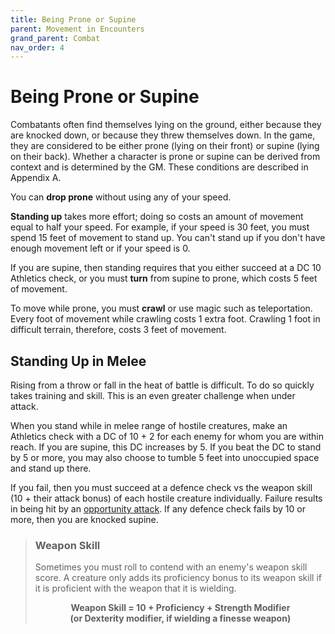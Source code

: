 ```yaml
---
title: Being Prone or Supine
parent: Movement in Encounters
grand_parent: Combat
nav_order: 4
---
```


# Being Prone or Supine
Combatants often find themselves lying on the ground, either because they are knocked down, or because they threw themselves down. In the game, they are considered to be either prone (lying on their front) or supine (lying on their back). Whether a character is prone or supine can be derived from context and is determined by the GM. These conditions are described in Appendix A.

You can **drop prone** without using any of your speed.

**Standing up** takes more effort; doing so costs an amount of movement equal to half your speed. For example, if your speed is 30 feet, you must spend 15 feet of movement to stand up. You can't stand up if you don't have enough movement left or if your speed is 0.

If you are supine, then standing requires that you either succeed at a DC 10 Athletics check, or you must **turn** from supine to prone, which costs 5 feet of movement.

To move while prone, you must **crawl** or use magic such as teleportation. Every foot of movement while crawling costs 1 extra foot. Crawling 1 foot in difficult terrain, therefore, costs 3 feet of movement.

## Standing Up in Melee
Rising from a throw or fall in the heat of battle is difficult. To do so quickly takes training and skill. This is an even greater challenge when under attack.

When you stand while in melee range of hostile creatures, make an Athletics check with a DC of 10 + 2 for each enemy for whom you are within reach. If you are supine, this DC increases by 5. If you beat the DC to stand by 5 or more, you may also choose to tumble 5 feet into unoccupied space and stand up there.

If you fail, then you must succeed at a defence check vs the weapon skill (10 + their attack bonus) of each hostile creature individually. Failure results in being hit by an [opportunity attack](https://stormchaserroleplaying.com/stormchaserRPG/Combat/MakinganAttack/MeleeAttacks/#opportunity-attacks). If any defence check fails by 10 or more, then you are knocked supine.

> ### Weapon Skill
> 
> Sometimes you must roll to contend with an enemy's weapon skill score. A creature only adds its proficiency bonus to its weapon skill if it is proficient with the weapon that it is wielding.
> 
> <center>
> 
> <strong>Weapon Skill = 10 + Proficiency + Strength Modifier<br>(or Dexterity modifier, if wielding a finesse weapon)</strong>
> 
> </center>
